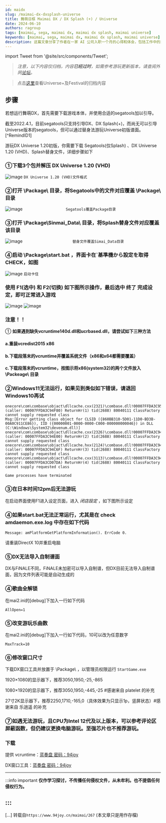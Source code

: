 ```yaml
---
id: maidx
slug: /maimai-dx-dxsplash-universe
title: 舞萌日框 Maimai DX / DX Splash (+) / Universe
date: 2024-06-10
authors: ragroup
tags: [maimai, sega, maimai dx, maimai dx splash, maimai universe]
keywords: [maimai, sega, maimai dx, maimai dx splash, maimai universe]
description: 这篇文章分享了作者在一家 AI 公司入职一个月的心得和体会，包括工作中的挑战与成长。
---
```


import Tweet from '@site/src/components/Tweet';

>_注意，以下内容仅归档，内容**已经过时**，如需参考游玩更新版本，请查阅外网[论坛](https://www.emuline.org/topic/3489-reposted-maimai-finale-dx-dx-splash-universe-festival-sega-ringedge/)。_

>点击[这里](https://blog5.ragroup.us.kg/docs/maimai-Universe-plus-Festival)查看Universe+及Festival的归档内容
## 步骤
若想运行舞萌DX，首先需要下载游戏本体，并使用合适的segatools加以引导。

截至2022.4.1，目前segatools只支持引导DX、DX Splash(+)，而尚无可以引导Universe版本的segatools，但可以通过替身法游玩Universe初版谱面。[^RemindID1]

游玩DX Universe 1.20初版，你需要下载 Segatools(仅Splash) 、DX Universe 1.20 (VHD)、Splash替身文件，详细步骤如下

### ①下载3个包并解压 DX Universe 1.20 (VHD)
![image](https://www.94joy.cn/wp-content/uploads/2022/04/explorer_2KAaFPprvs-1024x691.png "DX Universe 1.20 (VHD)文件格式")
                        `DX Universe 1.20 (VHD)文件格式`

### ②打开 \Package\ 目录，将Segatools中的文件对应覆盖 \Package\ 目录
![image](https://www.94joy.cn/wp-content/uploads/2022/04/msedge_vX3udY3hEA-1024x463.png "Segatools覆盖Package目录")
`                   Segatools覆盖Package目录`


### ③打开 \Package\Sinmai_Data\ 目录，将Splash替身文件对应覆盖该目录
![image](https://www.94joy.cn/wp-content/uploads/2022/04/msedge_Syt8Uchzmg-1024x478.png "替身文件覆盖Simai_Data目录")
`                      替身文件覆盖Simai_Data目录`


### ④启动 \Package\start.bat ，界面卡在`基準機から設定を取得    CHECK，如图

![image](https://alist.ragroup.us.kg/d/terabox4/share/web/blog1/bad01.jpg?sign=bXyDz3OikbbIelGnFJIW56_Du-RSl-F3pOThjg49qKE=:0 "启动卡住") `启动卡住`


### 使用 F1(选中) 和 F2(切换) 如下图所示操作，最后选中 终了 完成设定，即可正常进入游戏
![image](https://alist.ragroup.us.kg/d/terabox4/share/web/blog1/bad02-01.png?sign=67NdhPSLDKTFWcOf4vpJGCQzcXgJK8UHWtYSrH32k04=:0) ![image](https://alist.ragroup.us.kg/d/terabox4/share/web/blog1/bad02-1.png?sign=gwEuIrQ6pvmVOtzOJ2gnYuz8hYQehZGIALmPUkxNF3E=:0)

### 注意！！
① __如果遇到缺失vcruntime140d.dll和ucrbased.dll，请尝试如下三种方法__

#### a.重装vcredist2015 x86
#### b.下载段落末的vcruntime并覆盖系统文件（x86和x64都需要覆盖）
#### c.下载段落末的vcruntime，按图示将x86(system32)的两个文件放入 \Packeage\ 目录

### ②Windows11无法运行，如果见到类似如下错误，请退回Windows10再试

```
onecore\com\combase\objact\dllcache.cxx(2321)\combase.dll!00007FFDA3C95126: (caller: 00007FFDA3C94F80) ReturnHr(1) tid(2688) 80040111 ClassFactory cannot supply requested class
Msg:[Error getting class object for CLSID ({860BB310-5D01-11D0-BD3B-00A0C911CE86}), IID ({00000001-0000-0000-C000-000000000046}) in DLL (C:\Windows\System32\devenum.dll)]
onecore\com\combase\objact\dllcache.cxx(2326)\combase.dll!00007FFDA3C94FB5: (caller: 00007FFDA3C94E00) ReturnHr(2) tid(2688) 80040111 ClassFactory cannot supply requested class
onecore\com\combase\objact\dllcache.hxx(2124)\combase.dll!00007FFDA3C94D8A: (caller: 00007FFDA3C94C6F) ReturnHr(3) tid(2688) 80040111 ClassFactory cannot supply requested class
onecore\com\combase\objact\dllcache.cxx(3113)\combase.dll!00007FFDA3C94C97: (caller: 00007FFDA3CD07DA) ReturnHr(4) tid(2688) 80040111 ClassFactory cannot supply requested class

Game processes have terminated 
```

### ③在日本时间12pm后无法游玩

在启动界面使用F1进入设定页面，进入 _闭店設定_ ，如下图所示设定


### ④如果start.bat无法正常运行，尤其是在 check amdaemon.exe.log 中存在如下代码
```
Message: amPlatformGetPlatformInformation(). ErrCode 0.
```
请重装DirectX 10并重启电脑

### ⑤DX无法导入自制谱面

DX与FiNALE不同，FiNALE未加密可以导入自制谱，但DX目前无法导入自制谱面，因为文件列表可能是自动生成的

### ④歌曲全解锁

在mai2.ini的[debug]下加入一行如下代码
```
AllOpen=1
```
### ⑤改变游玩乐曲数

在mai2.ini的[debug]下加入一行如下代码，10可以改为任意数字
```
MaxTrack=10
```
### ⑥修改窗口尺寸

下载DX窗口工具并放置于 \Package\ ，以管理员权限运行 `StartGame.exe`

1920×1080的显示器下，推荐3050,1950,-25,-865

1080×1920的显示器下，推荐3050,1950,-445,-25 #感谢来自 platelet 的补充

27寸2K显示器下，推荐2250,1710,-165,0（具体效果为只显示1p，竖屏状态）#感谢来自 乐逍遥 的补充

### ⑦如遇无法游玩，且CPU为Intel 12代及以上版本，可以参考评论区屏蔽函数，但仍建议更换电脑游玩。至强芯片也不推荐游玩。

### 下载
提供
vcruntime：[蓝奏盘 密码：94joy](http://alist.ragroup.us.kg/d/woozooo/win%2010%20vcruntime140d.dll%20ucrtbased.dll%E7%AD%89%E6%96%87%E4%BB%B6_4.zip?sign=n03g6u-FecaDliBalo2DpyQhy7S3vaAeDMg22HwPAP0=:0)

DX窗口工具：[蓝奏盘 密码：94joy](http://alist.ragroup.us.kg/d/woozooo/Maimai_Window_Tool_2.zip?sign=l4myw35bB1JikCscgsGWi_-ulsKsd0QsYs1GXebwbtU=:0)

---

:::info important
__仅作学习探讨，不传播任何侵权文件，从未牟利。也不提倡任何侵权行为。__

:::
---
[…] 转载自`https://www.94joy.cn/maimai/267` (本文章只是用作存檔)
